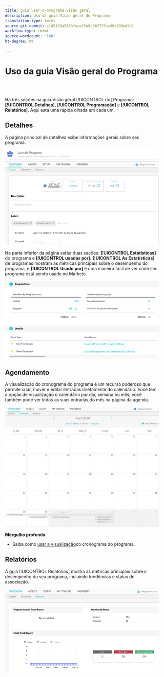 ```yaml
---
title: guia usar-o-programa-visão geral
description: Uso da guia Visão geral do Programa
translation-type: tm+mt
source-git-commit: e149133a5383faaef5e9c9b7775ae36e633ed7b1
workflow-type: tm+mt
source-wordcount: '168'
ht-degree: 0%

---
```



# Uso da guia Visão geral do Programa

<br> 

Há três seções na guia Visão geral [!UICONTROL do] Programa: **[!UICONTROL Detalhes]**, **[!UICONTROL Programação]** e **[!UICONTROL Relatórios]**. Aqui está uma rápida olhada em cada um.

## Detalhes

A página principal de detalhes exibe informações gerais sobre seu programa.

![Imagem Um](/help/sky/assets/programs/using-the-program-overview-tab/using-the-program-overview-tab-1.png)

Na parte inferior da página estão duas seções: **[!UICONTROL Estatísticas]** do programa e **[!UICONTROL usadas por]**. **[!UICONTROL As Estatísticas]** de programas mostram as métricas principais sobre o desempenho do programa, e **[!UICONTROL Usado por]** é uma maneira fácil de ver onde seu programa está sendo usado no Marketo.

![Imagem dois](/help/sky/assets/programs/using-the-program-overview-tab/using-the-program-overview-tab-2.png)

## Agendamento

A visualização do cronograma do programa é um recurso poderoso que permite criar, mover e editar entradas diretamente do calendário. Você tem a opção de visualização o calendário por dia, semana ou mês; você também pode ver todas as suas entradas do mês na página da agenda.

![Imagem Três](/help/sky/assets/programs/using-the-program-overview-tab/using-the-program-overview-tab-3.png)

**Mergulho profundo**

* Saiba como [usar a visualização](/help/sky/navigating-program-schedule-view.md)do cronograma do programa.

## Relatórios

A guia [!UICONTROL Relatórios] mostra as métricas principais sobre o desempenho do seu programa, incluindo tendências e status de associação.

![Imagem quatro](/help/sky/assets/programs/using-the-program-overview-tab/using-the-program-overview-tab-4.png)
